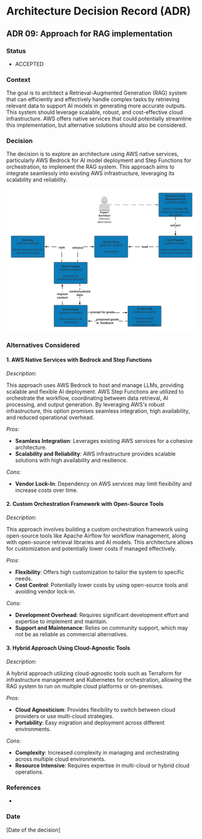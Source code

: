 # Architecture Decision Record (ADR)

## ADR 09: Approach for RAG implementation

### Status

- ACCEPTED

### Context

The goal is to architect a Retrieval-Augmented Generation (RAG) system that can efficiently and effectively handle complex tasks by retrieving relevant data to support AI models in generating more accurate outputs. This system should leverage scalable, robust, and cost-effective cloud infrastructure. AWS offers native services that could potentially streamline this implementation, but alternative solutions should also be considered.

### Decision

The decision is to explore an architecture using AWS native services, particularly AWS Bedrock for AI model deployment and Step Functions for orchestration, to implement the RAG system. This approach aims to integrate seamlessly into existing AWS infrastructure, leveraging its scalability and reliability.

![Architectural diagram](./images/ADR-09.png)

### Alternatives Considered

#### 1. AWS Native Services with Bedrock and Step Functions

*Description*:

This approach uses AWS Bedrock to host and manage LLMs, providing scalable and flexible AI deployment. AWS Step Functions are utilized to orchestrate the workflow, coordinating between data retrieval, AI processing, and output generation. By leveraging AWS's robust infrastructure, this option promises seamless integration, high availability, and reduced operational overhead.

*Pros*:
- **Seamless Integration**: Leverages existing AWS services for a cohesive architecture.
- **Scalability and Reliability**: AWS infrastructure provides scalable solutions with high availability and resilience.

*Cons*:
- **Vendor Lock-In**: Dependency on AWS services may limit flexibility and increase costs over time.

#### 2. Custom Orchestration Framework with Open-Source Tools

*Description*:

This approach involves building a custom orchestration framework using open-source tools like Apache Airflow for workflow management, along with open-source retrieval libraries and AI models. This architecture allows for customization and potentially lower costs if managed effectively.

*Pros*:
- **Flexibility**: Offers high customization to tailor the system to specific needs.
- **Cost Control**: Potentially lower costs by using open-source tools and avoiding vendor lock-in.

*Cons*:
- **Development Overhead**: Requires significant development effort and expertise to implement and maintain.
- **Support and Maintenance**: Relies on community support, which may not be as reliable as commercial alternatives.

#### 3. Hybrid Approach Using Cloud-Agnostic Tools

*Description*:

A hybrid approach utilizing cloud-agnostic tools such as Terraform for infrastructure management and Kubernetes for orchestration, allowing the RAG system to run on multiple cloud platforms or on-premises.

*Pros*:
- **Cloud Agnosticism**: Provides flexibility to switch between cloud providers or use multi-cloud strategies.
- **Portability**: Easy migration and deployment across different environments.

*Cons*:
- **Complexity**: Increased complexity in managing and orchestrating across multiple cloud environments.
- **Resource Intensive**: Requires expertise in multi-cloud or hybrid cloud operations.

### References
- 

### Date
[Date of the decision]
